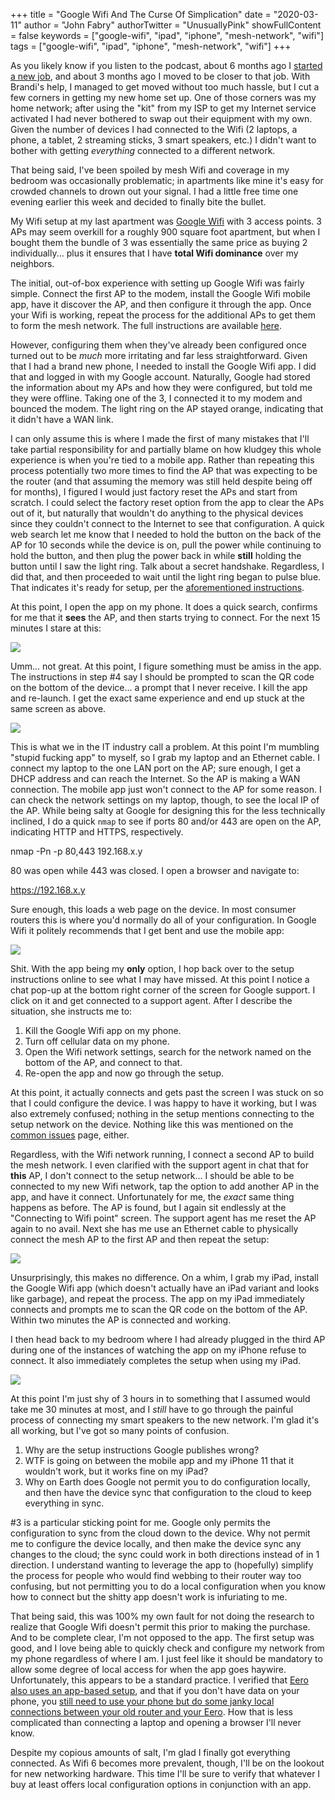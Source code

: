 +++
title = "Google Wifi And The Curse Of Simplication"
date = "2020-03-11"
author = "John Fabry"
authorTwitter = "UnusuallyPink"
showFullContent = false
keywords = ["google-wifi", "ipad", "iphone", "mesh-network", "wifi"]
tags = ["google-wifi", "ipad", "iphone", "mesh-network", "wifi"]
+++

As you likely know if you listen to the podcast, about 6 months ago I [started a new job](https://www.unusually.pink/podcast/episode-16-abandonment-and-homebrew), and about 3 months ago I moved to be closer to that job. With Brandi's help, I managed to get moved without too much hassle, but I cut a few corners in getting my new home set up. One of those corners was my home network; after using the "kit" from my ISP to get my Internet service activated I had never bothered to swap out their equipment with my own. Given the number of devices I had connected to the Wifi (2 laptops, a phone, a tablet, 2 streaming sticks, 3 smart speakers, etc.) I didn't want to bother with getting _everything_ connected to a different network.

That being said, I've been spoiled by mesh Wifi and coverage in my bedroom was occasionally problematic; in apartments like mine it's easy for crowded channels to drown out your signal. I had a little free time one evening earlier this week and decided to finally bite the bullet.

My Wifi setup at my last apartment was [Google Wifi](https://store.google.com/product/google_wifi_first_gen) with 3 access points. 3 APs may seem overkill for a roughly 900 square foot apartment, but when I bought them the bundle of 3 was essentially the same price as buying 2 individually... plus it ensures that I have **total Wifi dominance** over my neighbors.

The initial, out-of-box experience with setting up Google Wifi was fairly simple. Connect the first AP to the modem, install the Google Wifi mobile app, have it discover the AP, and then configure it through the app. Once your Wifi is working, repeat the process for the additional APs to get them to form the mesh network. The full instructions are available [here](https://support.google.com/wifi/answer/7183148?hl=en).

However, configuring them when they've already been configured once turned out to be _much_ more irritating and far less straightforward. Given that I had a brand new phone, I needed to install the Google Wifi app. I did that and logged in with my Google account. Naturally, Google had stored the information about my APs and how they were configured, but told me they were offline. Taking one of the 3, I connected it to my modem and bounced the modem. The light ring on the AP stayed orange, indicating that it didn't have a WAN link.

I can only assume this is where I made the first of many mistakes that I'll take partial responsibility for and partially blame on how kludgey this whole experience is when you're tied to a mobile app. Rather than repeating this process potentially two more times to find the AP that was expecting to be the router (and that assuming the memory was still held despite being off for months), I figured I would just factory reset the APs and start from scratch. I could select the factory reset option from the app to clear the APs out of it, but naturally that wouldn't do anything to the physical devices since they couldn't connect to the Internet to see that configuration. A quick web search let me know that I needed to hold the button on the back of the AP for 10 seconds while the device is on, pull the power while continuing to hold the button, and then plug the power back in while **still** holding the button until I saw the light ring. Talk about a secret handshake. Regardless, I did that, and then proceeded to wait until the light ring began to pulse blue. That indicates it's ready for setup, per the [aforementioned instructions](https://support.google.com/wifi/answer/7183148?hl=en).

At this point, I open the app on my phone. It does a quick search, confirms for me that it **sees** the AP, and then starts trying to connect. For the next 15 minutes I stare at this:

![](/images/GoogleWifiAndTheCurseOfSimplication_PhotoMar092C54634PM.png)

Umm... not great. At this point, I figure something must be amiss in the app. The instructions in step #4 say I should be prompted to scan the QR code on the bottom of the device... a prompt that I never receive. I kill the app and re-launch. I get the exact same experience and end up stuck at the same screen as above.

![](/images/GoogleWifiAndTheCurseOfSimplication_buller.gif)

This is what we in the IT industry call a problem. At this point I'm mumbling "stupid fucking app" to myself, so I grab my laptop and an Ethernet cable. I connect my laptop to the one LAN port on the AP; sure enough, I get a DHCP address and can reach the Internet. So the AP is making a WAN connection. The mobile app just won't connect to the AP for some reason. I can check the network settings on my laptop, though, to see the local IP of the AP. While being salty at Google for designing this for the less technically inclined, I do a quick `nmap` to see if ports 80 and/or 443 are open on the AP, indicating HTTP and HTTPS, respectively.

nmap -Pn -p 80,443 192.168.x.y

80 was open while 443 was closed. I open a browser and navigate to:

https://192.168.x.y

Sure enough, this loads a web page on the device. In most consumer routers this is where you'd normally do all of your configuration. In Google Wifi it politely recommends that I get bent and use the mobile app:

![](/images/GoogleWifiAndTheCurseOfSimplication_ScreenShot2020-03-09at55533PM.png)

Shit. With the app being my **only** option, I hop back over to the setup instructions online to see what I may have missed. At this point I notice a chat pop-up at the bottom right corner of the screen for Google support. I click on it and get connected to a support agent. After I describe the situation, she instructs me to:

1. Kill the Google Wifi app on my phone.
2. Turn off cellular data on my phone.
3. Open the Wifi network settings, search for the network named on the bottom of the AP, and connect to that.
4. Re-open the app and now go through the setup.

At this point, it actually connects and gets past the screen I was stuck on so that I could configure the device. I was happy to have it working, but I was also extremely confused; nothing in the setup mentions connecting to the setup network on the device. Nothing like this was mentioned on the [common issues](https://support.google.com/wifi/topic/6261534?hl=en&ref_topic=6243113) page, either.

Regardless, with the Wifi network running, I connect a second AP to build the mesh network. I even clarified with the support agent in chat that for **this** AP, I don't connect to the setup network... I should be able to be connected to my new Wifi network, tap the option to add another AP in the app, and have it connect. Unfortunately for me, the _exact_ same thing happens as before. The AP is found, but I again sit endlessly at the "Connecting to Wifi point" screen. The support agent has me reset the AP again to no avail. Next she has me use an Ethernet cable to physically connect the mesh AP to the first AP and then repeat the setup:

![](/images/GoogleWifiAndTheCurseOfSimplication_PhotoMar092C71516PM.jpg)

Unsurprisingly, this makes no difference. On a whim, I grab my iPad, install the Google Wifi app (which doesn't actually have an iPad variant and looks like garbage), and repeat the process. The app on my iPad immediately connects and prompts me to scan the QR code on the bottom of the AP. Within two minutes the AP is connected and working.

I then head back to my bedroom where I had already plugged in the third AP during one of the instances of watching the app on my iPhone refuse to connect. It also immediately completes the setup when using my iPad.

![](/images/GoogleWifiAndTheCurseOfSimplication_dbz_rage.gif)

At this point I'm just shy of 3 hours in to something that I assumed would take me 30 minutes at most, and I _still_ have to go through the painful process of connecting my smart speakers to the new network. I'm glad it's all working, but I've got so many points of confusion.

1. Why are the setup instructions Google publishes wrong?
2. WTF is going on between the mobile app and my iPhone 11 that it wouldn't work, but it works fine on my iPad?
3. Why on Earth does Google not permit you to do configuration locally, and then have the device sync that configuration to the cloud to keep everything in sync.

#3 is a particular sticking point for me. Google only permits the configuration to sync from the cloud down to the device. Why not permit me to configure the device locally, and then make the device sync any changes to the cloud; the sync could work in both directions instead of in 1 direction. I understand wanting to leverage the app to (hopefully) simplify the process for people who would find webbing to their router way too confusing, but not permitting you to do a local configuration when you know how to connect but the shitty app doesn't work is infuriating to me.

That being said, this was 100% my own fault for not doing the research to realize that Google Wifi doesn't permit this prior to making the purchase. And to be complete clear, I'm not opposed to the app. The first setup was good, and I love being able to quickly check and configure my network from my phone regardless of where I am. I just feel like it should be mandatory to allow some degree of local access for when the app goes haywire. Unfortunately, this appears to be a standard practice. I verified that [Eero also uses an app-based setup](https://support.eero.com/hc/en-us/articles/207937603-How-do-I-set-up-eero-), and that if you don't have data on your phone, you [still need to use your phone but do some janky local connections between your old router and your Eero](https://support.eero.com/hc/en-us/articles/207921153-How-do-I-set-up-my-eeros-if-I-don-t-have-cell-data-service-). How that is less complicated than connecting a laptop and opening a browser I'll never know.

Despite my copious amounts of salt, I'm glad I finally got everything connected. As Wifi 6 becomes more prevalent, though, I'll be on the lookout for new networking hardware. This time I'll be sure to verify that whatever I buy at least offers local configuration options in conjunction with an app.
